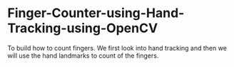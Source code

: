 # Finger-Counter-using-Hand-Tracking-using-OpenCV
To build how to count fingers. We first look into hand tracking and then we will use the hand landmarks to count of the fingers.
